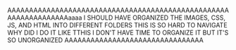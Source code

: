 AAAAAAAAAAAAAAAAAAAAAAAAAAAAAAAAAAAAAAAAAAAAAAAAAAAAAAAAAAAAAAAAAaaaa I SHOULD HAVE ORGANIZED THE IMAGES, CSS, JS, AND HTML INTO DIFFERENT FOLDERS THIS IS SO HARD TO NAVIGATE WHY DID I DO IT LIKE TTHIS I DON'T HAVE TIME TO ORGANIZE IT BUT IT'S SO UNORGANIZED AAAAAAAAAAAAAAAAAAAAAAAAAAAAAAAA
